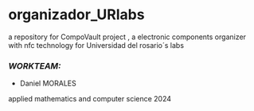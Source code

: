 # organizador_URlabs

a repository for CompoVault project , a electronic components organizer with nfc technology for Universidad del rosario´s labs 

### *WORKTEAM:*
* Daniel MORALES

applied mathematics and computer science 2024

